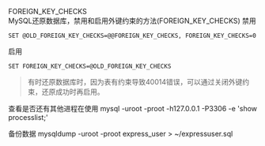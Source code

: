 

FOREIGN_KEY_CHECKS  
MySQL还原数据库，禁用和启用外键约束的方法(FOREIGN_KEY_CHECKS) 
禁用

    SET @OLD_FOREIGN_KEY_CHECKS=@@FOREIGN_KEY_CHECKS, FOREIGN_KEY_CHECKS=0
 
启用

    SET FOREIGN_KEY_CHECKS=@OLD_FOREIGN_KEY_CHECKS
> 有时还原数据库时，因为表有约束导致40014错误，可以通过关闭外键约束，还原成功时再启用。

查看是否还有其他进程在使用
mysql -uroot -proot -h127.0.0.1 -P3306 -e 'show processlist;'

备份数据
mysqldump -uroot -proot express_user > ~/expressuser.sql
